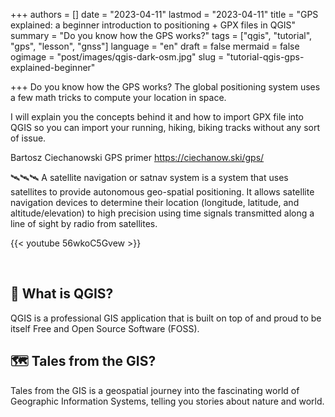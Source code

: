 +++
authors = []
date = "2023-04-11"
lastmod = "2023-04-11"
title = "GPS explained: a beginner introduction to positioning + GPX files in QGIS"
summary = "Do you know how the GPS works?"
tags = ["qgis", "tutorial", "gps", "lesson", "gnss"]
language = "en"
draft = false
mermaid = false
ogimage = "post/images/qgis-dark-osm.jpg"
slug = "tutorial-qgis-gps-explained-beginner"

+++
Do you know how the GPS works? The global positioning system uses a few math tricks to compute your location in space.

I will explain you the concepts behind it and how to import GPX file into QGIS so you can import your running, hiking, biking tracks without any sort of issue.

Bartosz Ciechanowski GPS primer
https://ciechanow.ski/gps/

🛰️🛰️🛰️ A satellite navigation or satnav system is a system that uses satellites to provide autonomous geo-spatial positioning. It allows satellite navigation devices to determine their location (longitude, latitude, and altitude/elevation) to high precision using time signals transmitted along a line of sight by radio from satellites.

{{< youtube 56wkoC5Gvew >}}

<br>

## 🔴 What is QGIS?

QGIS is a professional GIS application that is built on top of and proud to be itself Free and Open Source Software (FOSS).

## 🗺️ Tales from the GIS?
Tales from the GIS is a geospatial journey into the fascinating world of Geographic Information Systems, telling you stories about nature and world.
